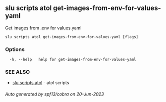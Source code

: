 ## slu scripts atol get-images-from-env-for-values-yaml

Get images from .env for values.yaml

```
slu scripts atol get-images-from-env-for-values-yaml [flags]
```

### Options

```
  -h, --help   help for get-images-from-env-for-values-yaml
```

### SEE ALSO

* [slu scripts atol](slu_scripts_atol.md)	 - atol scripts

###### Auto generated by spf13/cobra on 20-Jun-2023
